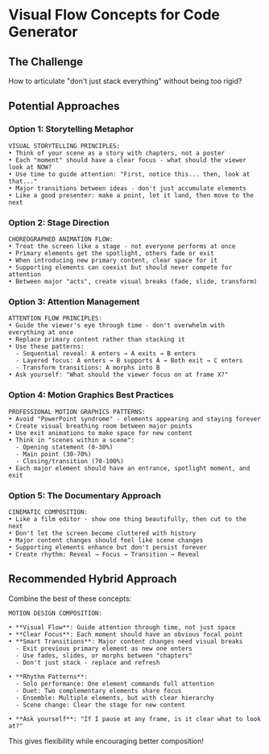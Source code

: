 # Visual Flow Concepts for Code Generator

## The Challenge
How to articulate "don't just stack everything" without being too rigid?

## Potential Approaches

### Option 1: Storytelling Metaphor
```
VISUAL STORYTELLING PRINCIPLES:
• Think of your scene as a story with chapters, not a poster
• Each "moment" should have a clear focus - what should the viewer look at NOW?
• Use time to guide attention: "First, notice this... then, look at that..."
• Major transitions between ideas - don't just accumulate elements
• Like a good presenter: make a point, let it land, then move to the next
```

### Option 2: Stage Direction
```
CHOREOGRAPHED ANIMATION FLOW:
• Treat the screen like a stage - not everyone performs at once
• Primary elements get the spotlight, others fade or exit
• When introducing new primary content, clear space for it
• Supporting elements can coexist but should never compete for attention
• Between major "acts", create visual breaks (fade, slide, transform)
```

### Option 3: Attention Management
```
ATTENTION FLOW PRINCIPLES:
• Guide the viewer's eye through time - don't overwhelm with everything at once
• Replace primary content rather than stacking it
• Use these patterns:
  - Sequential reveal: A enters → A exits → B enters
  - Layered focus: A enters → B supports A → Both exit → C enters
  - Transform transitions: A morphs into B
• Ask yourself: "What should the viewer focus on at frame X?"
```

### Option 4: Motion Graphics Best Practices
```
PROFESSIONAL MOTION GRAPHICS PATTERNS:
• Avoid "PowerPoint syndrome" - elements appearing and staying forever
• Create visual breathing room between major points
• Use exit animations to make space for new content
• Think in "scenes within a scene":
  - Opening statement (0-30%)
  - Main point (30-70%)  
  - Closing/transition (70-100%)
• Each major element should have an entrance, spotlight moment, and exit
```

### Option 5: The Documentary Approach
```
CINEMATIC COMPOSITION:
• Like a film editor - show one thing beautifully, then cut to the next
• Don't let the screen become cluttered with history
• Major content changes should feel like scene changes
• Supporting elements enhance but don't persist forever
• Create rhythm: Reveal → Focus → Transition → Reveal
```

## Recommended Hybrid Approach

Combine the best of these concepts:

```
MOTION DESIGN COMPOSITION:

• **Visual Flow**: Guide attention through time, not just space
• **Clear Focus**: Each moment should have an obvious focal point
• **Smart Transitions**: Major content changes need visual breaks
  - Exit previous primary element as new one enters
  - Use fades, slides, or morphs between "chapters"
  - Don't just stack - replace and refresh

• **Rhythm Patterns**:
  - Solo performance: One element commands full attention
  - Duet: Two complementary elements share focus  
  - Ensemble: Multiple elements, but with clear hierarchy
  - Scene change: Clear the stage for new content

• **Ask yourself**: "If I pause at any frame, is it clear what to look at?"
```

This gives flexibility while encouraging better composition!